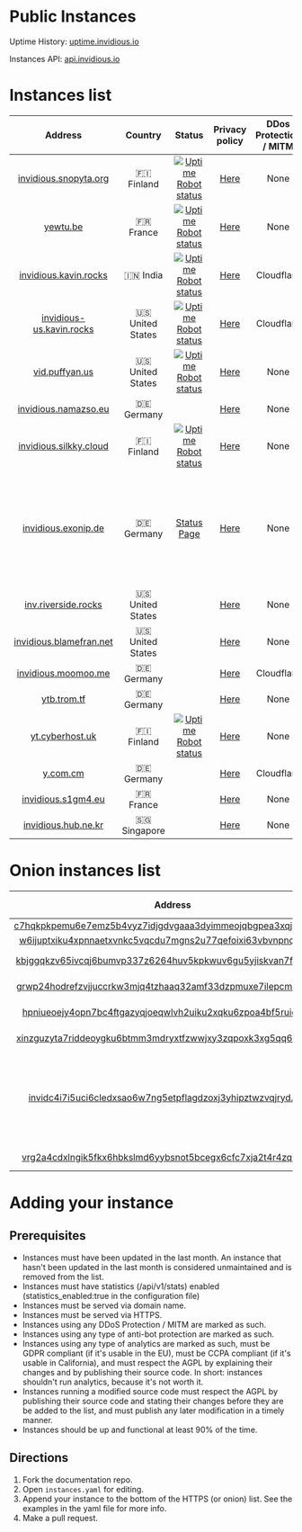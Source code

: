 



# Public Instances


Uptime History: [uptime.invidious.io](https://uptime.invidious.io)

Instances API: [api.invidious.io](api.invidious.io)  

# Instances list

|Address|Country|Status|Privacy policy|DDos Protection / MITM|Owner|Notes|
| :---: | :---: | :---: | :---: | :---: | :---: | :---: |
|[invidious.snopyta.org](https://invidious.snopyta.org)|🇫🇮 Finland|[![Uptime Robot status](https://img.shields.io/uptimerobot/status/m783898765-2a4efa67aa8d1c7be6b1dd9d)](https://status.unixfox.eu/783898765)|[Here](https://snopyta.org/privacy_policy)|None|[@Perflyst](https://github.com/Perflyst)||
|[yewtu.be](https://yewtu.be)|🇫🇷 France|[![Uptime Robot status](https://img.shields.io/uptimerobot/status/m783898765-2a4efa67aa8d1c7be6b1dd9d)](https://uptime.invidious.io/784257752)|[Here](None)|None|[@unixfox](https://github.com/unixfox)||
|[invidious.kavin.rocks](https://invidious.kavin.rocks)|🇮🇳 India|[![Uptime Robot status](https://img.shields.io/uptimerobot/status/m786132664-f9fa738fba1c4dc2f7364f71)](https://status.kavin.rocks/786132664)|[Here](None)|Cloudflare|[@FireMasterK](https://github.com/FireMasterK)||
|[invidious-us.kavin.rocks](https://invidious-us.kavin.rocks)|🇺🇸 United States|[![Uptime Robot status](https://img.shields.io/uptimerobot/status/m788216947-f3f63d30899a10dbe9a0338a)](https://status.kavin.rocks/788216947)|[Here](None)|Cloudflare|[@FireMasterK](https://github.com/FireMasterK)||
|[vid.puffyan.us](https://vid.puffyan.us)|🇺🇸 United States|[![Uptime Robot status](https://img.shields.io/uptimerobot/status/m786947233-1131c3f67b9a20621b1926d3)](https://stats.uptimerobot.com/n7A08HGVl6/786947233)|[Here](None)|None|[@ItsSt0ne](https://github.com/ItsSt0ne)||
|[invidious.namazso.eu](https://invidious.namazso.eu)|🇩🇪 Germany||[Here](https://namazso.eu/privacy.html)|None|[@namazso](https://github.com/namazso)||
|[invidious.silkky.cloud](https://invidious.silkky.cloud)|🇫🇮 Finland|[![Uptime Robot status](https://img.shields.io/uptimerobot/status/m787784614-79d1acc4b425d1ed813fc793)](https://status.silkky.cloud/787784614)|[Here](None)|None|[@TheSilkky](https://github.com/TheSilkky)| - [Uses anti-bot protection](https://github.com/bunkerity/bunkerized-nginx)|
|[invidious.exonip.de](https://invidious.exonip.de)|🇩🇪 Germany|[Status Page](https://status.exonip.de/)|[Here](None)|None|[@Exonip](https://github.com/Exonip)| - [Instance is running a modified source code](https://github.com/exonip-de/invidious-source-modifications)<br/> - [Uses anti-bot protection](https://github.com/bunkerity/bunkerized-nginx)|
|[inv.riverside.rocks](https://inv.riverside.rocks)|🇺🇸 United States||[Here](None)|None|[@RiversideRocks](https://github.com/RiversideRocks)||
|[invidious.blamefran.net](https://invidious.blamefran.net)|🇺🇸 United States||[Here](None)|None|[@Aidan16](https://github.com/Aidan16)||
|[invidious.moomoo.me](https://invidious.moomoo.me)|🇩🇪 Germany||[Here](None)|Cloudflare|[@moom0o](https://github.com/moom0o)||
|[ytb.trom.tf](https://ytb.trom.tf)|🇩🇪 Germany||[Here](None)|None|[@TROMsite](https://github.com/TROMsite)||
|[yt.cyberhost.uk](https://yt.cyberhost.uk/)|🇫🇮 Finland|[![Uptime Robot status](https://img.shields.io/uptimerobot/status/m788432154-c8801112193f349268ea6104)](https://stats.uptimerobot.com/JlM0qH8Ygn)|[Here](None)|None|[@cyberhost-uk](https://github.com/cyberhost-uk)||
|[y.com.cm](https://y.com.cm/)|🇩🇪 Germany||[Here](None)|Cloudflare|[@Showfom](https://github.com/Showfom)||
|[invidious.s1gm4.eu](https://invidious.s1gm4.eu)|🇫🇷 France||[Here](None)|None|[@OrnithOrtion](https://github.com/OrnithOrtion)||
|[invidious.hub.ne.kr](https://invidious.hub.ne.kr)|🇸🇬 Singapore||[Here](https://privacy.osbusiness.net)|None|[@hys0star](https://github.com/hys0star)||
  

# Onion instances list

|Address|Country|Associated clearnet instance|Privacy policy|Owner|Notes|
| :---: | :---: | :---: | :---: | :---: | :---: |
|[c7hqkpkpemu6e7emz5b4vyz7idjgdvgaaa3dyimmeojqbgpea3xqjoid.onion](http://c7hqkpkpemu6e7emz5b4vyz7idjgdvgaaa3dyimmeojqbgpea3xqjoid.onion)|🇫🇮 Finland|[invidious.snopyta.org](https://invidious.snopyta.org)|[Here](None)|[@Perflyst](https://github.com/Perflyst)||
|[w6ijuptxiku4xpnnaetxvnkc5vqcdu7mgns2u77qefoixi63vbvnpnqd.onion](http://w6ijuptxiku4xpnnaetxvnkc5vqcdu7mgns2u77qefoixi63vbvnpnqd.onion/)|🇮🇳 India|[invidious.kavin.rocks](https://invidious.kavin.rocks)|[Here](None)|[@FireMasterK](https://github.com/FireMasterK)||
|[kbjggqkzv65ivcqj6bumvp337z6264huv5kpkwuv6gu5yjiskvan7fad.onion](http://kbjggqkzv65ivcqj6bumvp337z6264huv5kpkwuv6gu5yjiskvan7fad.onion/)|🇳🇱 Netherlands||[Here](None)|[@tirz](https://github.com/tirz)||
|[grwp24hodrefzvjjuccrkw3mjq4tzhaaq32amf33dzpmuxe7ilepcmad.onion](http://grwp24hodrefzvjjuccrkw3mjq4tzhaaq32amf33dzpmuxe7ilepcmad.onion/)|🇺🇸 United States|[vid.puffyan.us](https://vid.puffyan.us)|[Here](None)|[@ItsSt0ne](https://github.com/ItsSt0ne)||
|[hpniueoejy4opn7bc4ftgazyqjoeqwlvh2uiku2xqku6zpoa4bf5ruid.onion](http://hpniueoejy4opn7bc4ftgazyqjoeqwlvh2uiku2xqku6zpoa4bf5ruid.onion/)|🇺🇸 United States|[invidious-us.kavin.rocks](https://invidious-us.kavin.rocks/)|[Here](None)|[@FireMasterK](https://github.com/FireMasterK)||
|[xinzguzyta7riddeoygku6btmm3mdryxtfzwwjxy3zqpoxk3xg5qq6ad.onion](http://xinzguzyta7riddeoygku6btmm3mdryxtfzwwjxy3zqpoxk3xg5qq6ad.onion)|🇩🇪 Germany|[invidious.moomoo.me](https://invidious.moomoo.me)|[Here](None)|[@moom0o](https://github.com/moom0o)||
|[invidc4i7i5uci6cledxsao6w7ng5etpflagdzoxj3yhipztwzvqjryd.onion](http://invidc4i7i5uci6cledxsao6w7ng5etpflagdzoxj3yhipztwzvqjryd.onion/)|🇩🇪 Germany|[invidious.exonip.de](https://invidious.exonip.de)|[Here](None)|[@Exonip](https://github.com/Exonip)| - [Instance is running a modified source code](https://github.com/exonip-de/invidious-source-modifications)|
|[vrg2a4cdxlngik5fkx6hbkslmd6yybsnot5bcegx6cfc7xja2t4r4zqd.onion](http://vrg2a4cdxlngik5fkx6hbkslmd6yybsnot5bcegx6cfc7xja2t4r4zqd.onion)|🇸🇬 Singapore|[invidious.hub.ne.kr](https://invidious.hub.ne.kr)|[Here](https://privacy.osbusiness.net)|[@hys0star](https://github.com/hys0star)||
  

# Adding your instance

## Prerequisites

- Instances must have been updated in the last month. An instance that hasn't been updated in the last month is considered unmaintained and is removed from the list.
- Instances must have statistics (/api/v1/stats) enabled (statistics_enabled:true in the configuration file)
- Instances must be served via domain name.
- Instances must be served via HTTPS.
- Instances using any DDoS Protection / MITM are marked as such.
- Instances using any type of anti-bot protection are marked as such.
- Instances using any type of analytics are marked as such, must be GDPR compliant (if it's usable in the EU), must be CCPA compliant (if it's usable in California), and must respect the AGPL by explaining their changes and by publishing their source code. In short: instances shouldn't run analytics, because it's not worth it.
- Instances running a modified source code must respect the AGPL by publishing their source code and stating their changes before they are be added to the list, and must publish any later modification in a timely manner.
- Instances should be up and functional at least 90% of the time.
  
  

## Directions

1. Fork the documentation repo.
2. Open `instances.yaml` for editing.
3. Append your instance to the bottom of the HTTPS (or onion) list. See the examples in the yaml file for more info.
4. Make a pull request.
